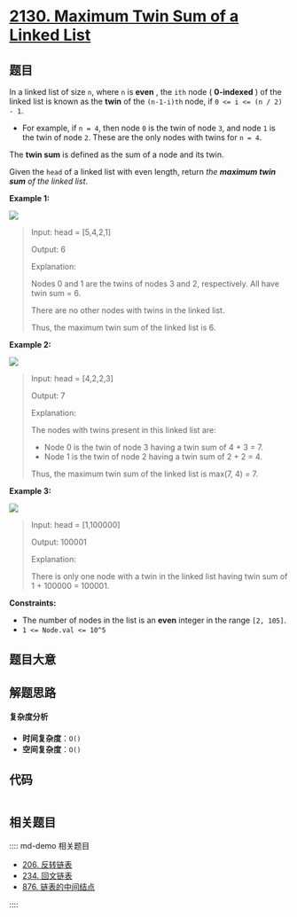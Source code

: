 # [2130. Maximum Twin Sum of a Linked List](https://leetcode.com/problems/maximum-twin-sum-of-a-linked-list/)

## 题目

In a linked list of size `n`, where `n` is **even** , the `ith` node (
**0-indexed** ) of the linked list is known as the **twin** of the `(n-1-i)th`
node, if `0 <= i <= (n / 2) - 1`.

- For example, if `n = 4`, then node `0` is the twin of node `3`, and node `1` is the twin of node `2`. These are the only nodes with twins for `n = 4`.

The **twin sum** is defined as the sum of a node and its twin.

Given the `head` of a linked list with even length, return _the **maximum twin
sum** of the linked list_.

**Example 1:**

![](https://assets.leetcode.com/uploads/2021/12/03/eg1drawio.png)

> Input: head = [5,4,2,1]
>
> Output: 6
>
> Explanation:
>
> Nodes 0 and 1 are the twins of nodes 3 and 2, respectively. All have twin sum = 6.
>
> There are no other nodes with twins in the linked list.
>
> Thus, the maximum twin sum of the linked list is 6.

**Example 2:**

![](https://assets.leetcode.com/uploads/2021/12/03/eg2drawio.png)

> Input: head = [4,2,2,3]
>
> Output: 7
>
> Explanation:
>
> The nodes with twins present in this linked list are:
>
> - Node 0 is the twin of node 3 having a twin sum of 4 + 3 = 7.
> - Node 1 is the twin of node 2 having a twin sum of 2 + 2 = 4.
>
> Thus, the maximum twin sum of the linked list is max(7, 4) = 7.

**Example 3:**

![](https://assets.leetcode.com/uploads/2021/12/03/eg3drawio.png)

> Input: head = [1,100000]
>
> Output: 100001
>
> Explanation:
>
> There is only one node with a twin in the linked list having twin sum of 1 + 100000 = 100001.

**Constraints:**

- The number of nodes in the list is an **even** integer in the range `[2, 105]`.
- `1 <= Node.val <= 10^5`

## 题目大意

## 解题思路

#### 复杂度分析

- **时间复杂度**：`O()`
- **空间复杂度**：`O()`

## 代码

```javascript

```

## 相关题目

:::: md-demo 相关题目

- [206. 反转链表](./0206.md)
- [234. 回文链表](./0234.md)
- [876. 链表的中间结点](./0876.md)

::::
